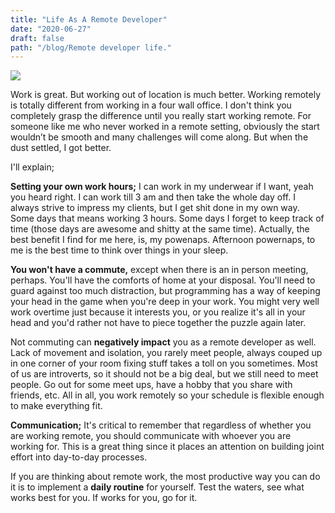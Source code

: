 ```yaml
---
title: "Life As A Remote Developer"
date: "2020-06-27"
draft: false
path: "/blog/Remote developer life."
---
```

![](https://remotehub.io/storage/newsletters/screens/MuoK07C48iviBsvTxOV8WBk0NSBZdpeyZnlSh7Kj.gif)


Work is great. But working out of location is much better. Working remotely is totally different from working in a four wall office. I don't think you completely grasp the difference until you really start working remote. For someone like me who never worked in a remote setting, obviously the start wouldn’t be smooth and many challenges will come along. But when the dust settled, I got better. 

I'll explain;

**Setting your own work hours;** I can work in my underwear if I want, yeah you heard right. I can work till 3 am and then take the whole day off. I always strive to impress my clients, but I get shit done in my own way. Some days that means working 3 hours. Some days I forget to keep track of time (those days are awesome and shitty at the same time). Actually, the best benefit I find for me here, is, my powenaps. Afternoon powernaps, to me is the best time to think over things in your sleep.

**You won't have a commute,** except when there is an in person meeting, perhaps.  You'll have the comforts of home at your disposal. You'll need to guard against too much distraction, but programming has a way of keeping your head in the game when you're deep in your work. You might very well work overtime just because it interests you, or you realize it's all in your head and you'd rather not have to piece together the puzzle again later. 

Not commuting can **negatively impact** you as a remote developer as well. Lack of movement and isolation, you rarely meet people, always couped up in one corner of your room fixing stuff takes a toll on you sometimes. Most of us are introverts, so it should not be a big deal, but we still need to meet people. Go out for some meet ups, have a hobby that you share with friends, etc. All in all, you work remotely so your schedule is flexible enough to make everything fit. 

**Communication;** It's critical to remember that regardless of whether you are working remote, you should communicate with whoever you are working for. This is a great thing since it places an attention on building joint effort into day-to-day processes.

If you are thinking about remote work, the most productive way you can do it is to implement a **daily routine** for yourself. Test the waters, see what works best for you. If works for you, go for it.